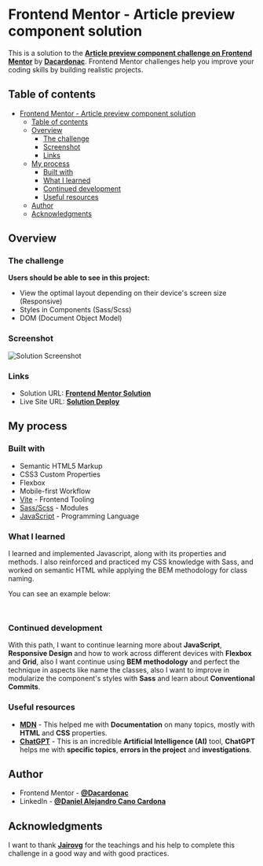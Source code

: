 # Frontend Mentor - Article preview component solution

This is a solution to the **[Article preview component challenge on Frontend Mentor](https://www.frontendmentor.io/challenges/article-preview-component-dYBN_pYFT)** by **[Dacardonac](https://github.com/Dacardonac)**. Frontend Mentor challenges help you improve your coding skills by building realistic projects.

## Table of contents

- [Frontend Mentor - Article preview component solution](#frontend-mentor---article-preview-component-solution)
  - [Table of contents](#table-of-contents)
  - [Overview](#overview)
    - [The challenge](#the-challenge)
    - [Screenshot](#screenshot)
    - [Links](#links)
  - [My process](#my-process)
    - [Built with](#built-with)
    - [What I learned](#what-i-learned)
    - [Continued development](#continued-development)
    - [Useful resources](#useful-resources)
  - [Author](#author)
  - [Acknowledgments](#acknowledgments)

## Overview

### The challenge

**Users should be able to see in this project:**

- View the optimal layout depending on their device's screen size (Responsive)
- Styles in Components (Sass/Scss)
- DOM (Document Object Model)

### Screenshot

![Solution Screenshot]()

### Links

- Solution URL: **[Frontend Mentor Solution]()**
- Live Site URL: **[Solution Deploy]()**

## My process

### Built with

- Semantic HTML5 Markup
- CSS3 Custom Properties
- Flexbox
- Mobile-first Workflow
- [Vite](https://vitejs.dev/) - Frontend Tooling
- [Sass/Scss](https://sass-lang.com/) - Modules
- [JavaScript](https://developer.mozilla.org/es/docs/Web/JavaScript) - Programming Language

### What I learned

I learned and implemented Javascript, along with its properties and methods. I also reinforced and practiced my CSS knowledge with Sass, and worked on semantic HTML while applying the BEM methodology for class naming.

You can see an example below:

```html

```

```css

```

### Continued development

With this path, I want to continue learning more about **JavaScript**, **Responsive Design** and how to work across different devices with **Flexbox** and **Grid**, also I want continue using  **BEM methodology** and perfect the technique in aspects like name the classes, also I want to improve in modularize the component's styles with **Sass** and learn about **Conventional Commits**.

### Useful resources

- **[MDN](https://developer.mozilla.org/en-US/)** - This helped me with **Documentation** on many topics, mostly with **HTML** and **CSS** properties.
- **[ChatGPT](https://chatgpt.com/)** - This is an incredible **Artificial Intelligence (AI)** tool, **ChatGPT** helps me with **specific topics**, **errors in the project** and **investigations**.

## Author

- Frontend Mentor - **[@Dacardonac](https://www.frontendmentor.io/profile/Dacardonac)**
- LinkedIn - **[@Daniel Alejandro Cano Cardona](https://www.linkedin.com/in/daniel-alejandro-cano-cardona/)**

## Acknowledgments

I want to thank **[Jairovg](https://github.com/jairovg)** for the teachings and his help to complete this challenge in a good way and with good practices.